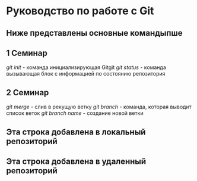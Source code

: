 # Руководство по работе с Git

## Ниже представлены основные командыпше

## 1 Семинар

*git init* - команда инициализирующая Gitgit
*git status* - команда вызывающая блок с информацией по состоянию репозитория

## 2 Семинар
*git merge* - слив в рекущую ветку
*git branch* - команда, которая выводит список веток
*git branch name* - создание новой ветки

## Эта строка добавлена в локальный репозиторий

## Эта строка добавлена в удаленный репозиторий



